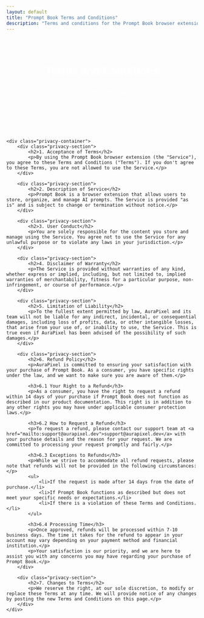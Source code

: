 ```yaml
---
layout: default
title: "Prompt Book Terms and Conditions"
description: "Terms and conditions for the Prompt Book browser extension."
---
```


<main>
    <div class="privacy-header">
        <h1>Terms and Conditions</h1>
        <h2 class="product-subtitle">Prompt Book</h2>
        <p class="subtitle">Last updated: September 16, 2025</p>
    </div>
    
    <div class="privacy-container">
        <div class="privacy-section">
            <h2>1. Acceptance of Terms</h2>
            <p>By using the Prompt Book browser extension (the "Service"), you agree to these Terms and Conditions ("Terms"). If you don't agree to these Terms, you are not allowed to use the Service.</p>
        </div>

        <div class="privacy-section">
            <h2>2. Description of Service</h2>
            <p>Prompt Book is a browser extension that allows users to store, organize, and manage AI prompts. The Service is provided "as is" and is subject to change or termination without notice.</p>
        </div>

        <div class="privacy-section">
            <h2>3. User Conduct</h2>
            <p>You are solely responsible for the content you store and manage using the Service. You agree not to use the Service for any unlawful purpose or to violate any laws in your jurisdiction.</p>
        </div>

        <div class="privacy-section">
            <h2>4. Disclaimer of Warranty</h2>
            <p>The Service is provided without warranties of any kind, whether express or implied, including, but not limited to, implied warranties of merchantability, fitness for a particular purpose, non-infringement, or course of performance.</p>
        </div>

        <div class="privacy-section">
            <h2>5. Limitation of Liability</h2>
            <p>To the fullest extent permitted by law, AuraPixel and its team will not be liable for any indirect, incidental, or consequential damages, including loss of profits, data, or other intangible losses, that arise from your use of, or inability to use, the Service. This is true even if AuraPixel has been advised of the possibility of such damages.</p>
        </div>

        <div class="privacy-section">
            <h2>6. Refund Policy</h2>
            <p>AuraPixel is committed to ensuring your satisfaction with your purchase of Prompt Book. As a consumer, you have specific rights under the law, and we want to make sure you are aware of them.</p>
            
            <h3>6.1 Your Right to a Refund</h3>
            <p>As a consumer, you have the right to request a refund within 14 days of your purchase if Prompt Book does not function as described in our product documentation. This right is in addition to any other rights you may have under applicable consumer protection laws.</p>
            
            <h3>6.2 How to Request a Refund</h3>
            <p>To request a refund, please contact our support team at <a href="mailto:support@aurapixel.dev">support@aurapixel.dev</a> with your purchase details and the reason for your request. We are committed to processing your request promptly and fairly.</p>
            
            <h3>6.3 Exceptions to Refunds</h3>
            <p>While we strive to accommodate all refund requests, please note that refunds will not be provided in the following circumstances:</p>
            <ul>
                <li>If the request is made after 14 days from the date of purchase.</li>
                <li>If Prompt Book functions as described but does not meet your specific needs or expectations.</li>
                <li>If there is a violation of these Terms and Conditions.</li>
            </ul>
            
            <h3>6.4 Processing Time</h3>
            <p>Once approved, refunds will be processed within 7-10 business days. The time it takes for the refund to appear in your account may vary depending on your payment method and financial institution.</p>
            <p>Your satisfaction is our priority, and we are here to assist you with any concerns you may have regarding your purchase of Prompt Book.</p>
        </div>

        <div class="privacy-section">
            <h2>7. Changes to Terms</h2>
            <p>We reserve the right, at our sole discretion, to modify or replace these Terms at any time. We will provide notice of any changes by posting the new Terms and Conditions on this page.</p>
        </div>
    </div>
</main>

<style>
    .privacy-header {
        text-align: center;
        margin-bottom: 2rem;
        padding: 2rem 0;
        background: var(--gradient-primary);
        color: white;
    }
    
    .privacy-header h1 {
        margin-bottom: 0.5rem;
    }
    
    .product-subtitle {
        font-size: 1.25rem;
        font-weight: 400;
        margin-bottom: 0.5rem;
        color: rgba(255, 255, 255, 0.9);
    }
    
    .subtitle {
        opacity: 0.8;
    }
    
    .privacy-container {
        max-width: 800px;
        margin: 0 auto;
        padding: 2rem;
    }
    
    .privacy-section {
        margin-bottom: 2rem;
    }
    
    .privacy-section h2 {
        color: var(--color-primary);
        margin-bottom: 1rem;
        padding-bottom: 0.5rem;
        border-bottom: 1px solid var(--color-border);
    }
    
    .privacy-section h3 {
        color: var(--color-text);
        margin: 1.5rem 0 0.5rem;
    }
    
    .privacy-section ul {
        padding-left: 1.5rem;
    }
    
    .privacy-section li {
        margin-bottom: 0.5rem;
    }
    
    .last-updated {
        margin-top: 3rem;
        padding-top: 1rem;
        border-top: 1px solid var(--color-border);
        font-style: italic;
        opacity: 0.7;
    }
</style>

